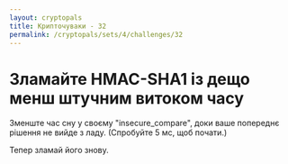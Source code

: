 ```yaml
---
layout: cryptopals
title: Крипточуваки - 32
permalink: /cryptopals/sets/4/challenges/32
---
```


# Зламайте HMAC-SHA1 із дещо менш штучним витоком часу

Зменште час сну у своєму "insecure_compare", доки ваше попереднє рішення не вийде з ладу. (Спробуйте 5 мс, щоб почати.)

Тепер зламай його знову.